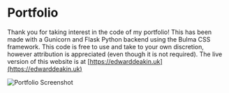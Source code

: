 # Portfolio

Thank you for taking interest in the code of my portfolio!
This has been made with a Gunicorn and Flask Python backend using the Bulma CSS framework.
This code is free to use and take to your own discretion, however attribution is appreciated (even though it is not required).
The live version of this website is at [https://edwarddeakin.uk](https://edwarddeakin.uk)

![Portfolio Screenshot](https://edwarddeakin.uk/static/images/webScreenshot.jpeg)